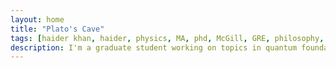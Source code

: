 ```yaml
---
layout: home
title: "Plato's Cave"
tags: [haider khan, haider, physics, MA, phd, McGill, GRE, philosophy, grad school, University of Waterloo]
description: I'm a graduate student working on topics in quantum foundations, cognitive science, and political theory. Quiescent Software Engineer. A Failed Poet.
---
```

